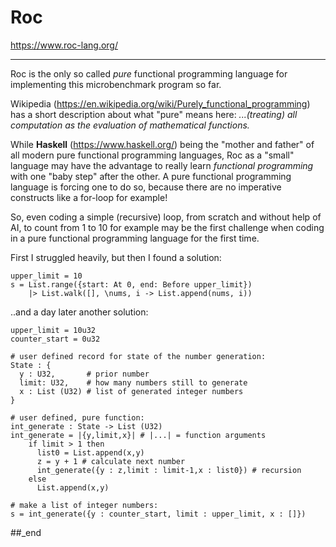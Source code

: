 # Roc

https://www.roc-lang.org/

---

Roc is the only so called _pure_ functional programming language for implementing this microbenchmark program so far.

Wikipedia (https://en.wikipedia.org/wiki/Purely_functional_programming) has a short description about what "pure" means here: _...(treating) all computation as the evaluation of mathematical functions._ 

While **Haskell** (https://www.haskell.org/) being the "mother and father" of all modern pure functional programming languages, Roc as a "small" language may have the advantage to really learn _functional programming_ with one "baby step" after the other. A pure functional programming language is forcing one to do so, because there are no imperative constructs like a for-loop for example!

So, even coding a simple (recursive) loop, from scratch and without help of AI, to count from 1 to 10 for example may be the first challenge when coding in a pure functional programming language for the first time.

First I struggled heavily, but then I found a solution:

```
upper_limit = 10
s = List.range({start: At 0, end: Before upper_limit})
    |> List.walk([], \nums, i -> List.append(nums, i))
```

..and a day later another solution:

```
upper_limit = 10u32
counter_start = 0u32

# user defined record for state of the number generation:
State : {
  y : U32,       # prior number
  limit: U32,    # how many numbers still to generate
  x : List (U32) # list of generated integer numbers
}

# user defined, pure function:
int_generate : State -> List (U32)
int_generate = |{y,limit,x}| # |...| = function arguments
    if limit > 1 then
      list0 = List.append(x,y)
      z = y + 1 # calculate next number
      int_generate({y : z,limit : limit-1,x : list0}) # recursion
    else
      List.append(x,y)

# make a list of integer numbers:
s = int_generate({y : counter_start, limit : upper_limit, x : []})
```

##_end
